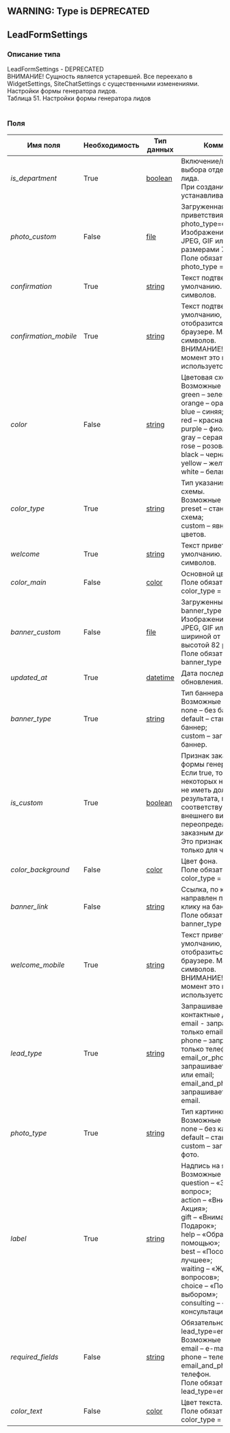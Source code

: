 
## WARNING: Type is DEPRECATED

## LeadFormSettings

### Описание типа
LeadFormSettings - DEPRECATED<br/>ВНИМАНИЕ! Сущность является устаревшей. Все переехало в WidgetSettings, SiteChatSettings с существенными изменениями.<br/>Настройки формы генератора лидов.<br/>Таблица 51. Настройки формы генератора лидов<br/><br/>
### Поля

| Имя поля | Необходимость | Тип данных | Комментарий |
|---|---|---|---|
|*is_department*|True|[boolean](/docs/types/boolean.md)|Включение/выключение выбора отдела в форме лида.<br/>При создании сайта устанавливается в false.<br/>|
|*photo_custom*|False|[file](/docs/types/file.md)|Загруженная картинка приветствия для photo_type=custom.<br/>Изображение в формате JPEG, GIF или PNG с размерами 70x70px.<br/>Поле обязательно для photo_type = custom.<br/>|
|*confirmation*|True|[string](/docs/types/string.md)|Текст подтверждения по умолчанию. Максимум 180 символов.<br/>|
|*confirmation_mobile*|True|[string](/docs/types/string.md)|Текст подтверждения по умолчанию, который отобразится в мобильном браузере. Максимум 180 символов.<br/>ВНИМАНИЕ! В данный момент это поле не используется.<br/>|
|*color*|False|[string](/docs/types/string.md)|Цветовая схема.<br/>Возможные значения:<br/>green – зеленая;<br/>orange – оранжевая;<br/>blue – синяя;<br/>red – красная;<br/>purple – фиолетовая;<br/>gray – серая;<br/>rose – розовая;<br/>black – черная;<br/>yellow – желтая;<br/>white – белая.<br/>|
|*color_type*|True|[string](/docs/types/string.md)|Тип указания цветовой схемы.<br/>Возможные значения:<br/>preset – стандартная схема;<br/>custom – явное указание цветов.<br/>|
|*welcome*|True|[string](/docs/types/string.md)|Текст приветствия по умолчанию. Максимум 180 символов.<br/>|
|*color_main*|False|[color](/docs/types/color.md)|Основной цвет.<br/>Поле обязательно для color_type = custom.<br/>|
|*banner_custom*|False|[file](/docs/types/file.md)|Загруженный баннер для banner_type = custom.<br/>Изображение в формате JPEG, GIF или PNG с шириной от 1 до 448 px и высотой 82 px.<br/>Поле обязательно для banner_type = custom.<br/>|
|*updated_at*|True|[datetime](/docs/types/datetime.md)|Дата последнего обновления.<br/>|
|*banner_type*|True|[string](/docs/types/string.md)|Тип баннера.<br/>Возможные значения:<br/>none – без баннера;<br/>default – стандартный баннер;<br/>custom – загружаемый баннер.<br/>|
|*is_custom*|True|[boolean](/docs/types/boolean.md)|Признак заказного дизайна формы генератора лидов.<br/>Если true, то изменение некоторых настроек может не иметь должного результата, поскольку соответствующий аспект внешнего вида переопределяются заказным дизайном.<br/>Это признак доступен только для чтения.<br/>|
|*color_background*|False|[color](/docs/types/color.md)|Цвет фона.<br/>Поле обязательно для color_type = custom.<br/>|
|*banner_link*|False|[string](/docs/types/string.md)|Ссылка, по которой будет направлен посетитель по клику на баннере.<br/>Поле обязательно для banner_type = custom.<br/>|
|*welcome_mobile*|True|[string](/docs/types/string.md)|Текст приветствия по умолчанию, который отобразиться в мобильном браузере. Максимум 180 символов.<br/>ВНИМАНИЕ! В данный момент это поле не используется.<br/>|
|*lead_type*|True|[string](/docs/types/string.md)|Запрашиваемые контактные данные.<br/>email -  запрашивается только email;<br/>phone – запрашивается только телефон;<br/>email_or_phone – запрашивается телефон или email;<br/>email_and_phone – запрашивается телефон и email.<br/>|
|*photo_type*|True|[string](/docs/types/string.md)|Тип картинки приветствия.<br/>Возможные значения:<br/>none – без картинки;<br/>default – стандартное фото;<br/>custom – загруженное фото.<br/>|
|*label*|True|[string](/docs/types/string.md)|Надпись на ярлыке.<br/>Возможные значения:<br/>question – «Задать вопрос»;<br/>action – «Внимание! Акция»;<br/>gift – «Внимание! Подарок»;<br/>help – «Обратитесь за помощью»;<br/>best – «Посоветуем лучшее»;<br/>waiting – «Ждем Ваших вопросов»;<br/>choice – «Поможем с выбором»;<br/>consulting – «Получить консультацию».<br/>|
|*required_fields*|False|[string](/docs/types/string.md)|Обязательность полей при lead_type=email_and_phone.<br/>Возможные значения:<br/>email – e-mail;<br/>phone – телефон;<br/>email_and_phone – email и телефон.<br/>Поле обязательно при lead_type=email_and_phone.<br/>|
|*color_text*|False|[color](/docs/types/color.md)|Цвет текста.<br/>Поле обязательно для color_type = custom.<br/>|
